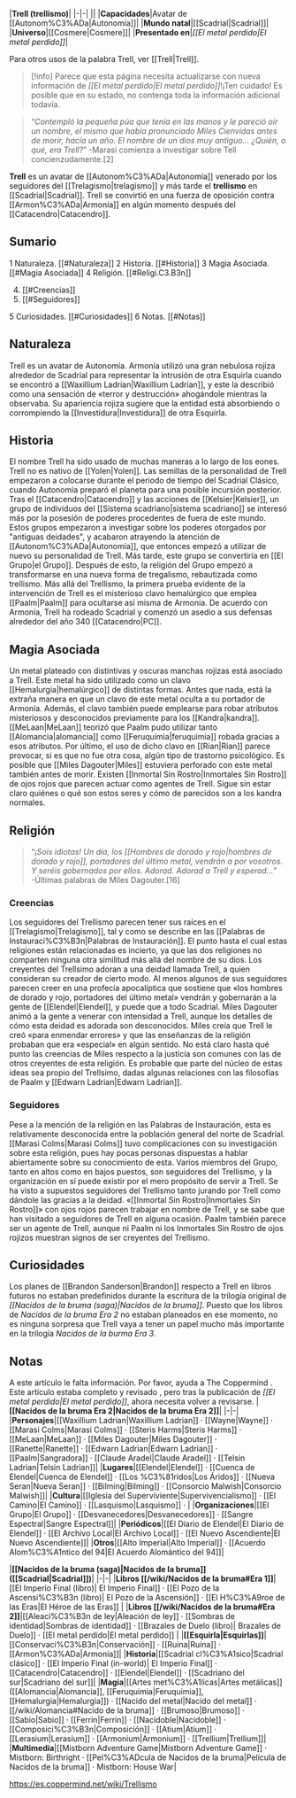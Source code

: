

|**Trell (trellismo)**|
|-|-|
||
|**Capacidades**|Avatar de [[Autonom%C3%ADa\|Autonomía]]|
|**Mundo natal**|[[Scadrial\|Scadrial]]|
|**Universo**|[[Cosmere\|Cosmere]]|
|**Presentado en**|*[[El metal perdido\|El metal perdido]]*|

Para otros usos de la palabra Trell, ver [[Trell\|Trell]].
> [!info] Parece que esta página necesita actualizarse con nueva información de *[[El metal perdido\|El metal perdido]]*!¡Ten cuidado! Es posible que en su estado, no contenga toda la información adicional todavía.

>“*Contempló la pequeña púa que tenía en las manos y le pareció oír un nombre, el mismo que había pronunciado Miles *Cienvidas* antes de morir, hacía un año. El nombre de un dios muy antiguo... ¿Quién, o qué, era Trell?*”
\-Marasi comienza a investigar sobre Tell concienzudamente.[2]


**Trell** es un avatar de [[Autonom%C3%ADa\|Autonomía]] venerado por los seguidores del [[Trelagismo\|trelagismo]] y más tarde el **trellismo** en [[Scadrial\|Scadrial]]. Trell se convirtió en una fuerza de oposición contra [[Armon%C3%ADa\|Armonía]] en algún momento después del [[Catacendro\|Catacendro]].

## Sumario

1 Naturaleza. [[#Naturaleza]] 
2 Historia. [[#Historia]] 
3 Magia Asociada. [[#Magia Asociada]] 
4 Religión. [[#Religi.C3.B3n]] 

4. [[#Creencias]] 
4. [[#Seguidores]] 


5 Curiosidades. [[#Curiosidades]] 
6 Notas. [[#Notas]] 


## Naturaleza
Trell es un avatar de Autonomía. Armonía utilizó una gran nebulosa rojiza alrededor de Scadrial para representar la intrusión de otra Esquirla cuando se encontró a [[Waxillium Ladrian\|Waxillium Ladrian]], y este la describió como una sensación de «terror y destrucción» ahogándole mientras la observaba. Su apariencia rojiza sugiere que la entidad está absorbiendo o corrompiendo la [[Investidura\|Investidura]] de otra Esquirla.

## Historia
El nombre Trell ha sido usado de muchas maneras a lo largo de los eones. Trell no es nativo de [[Yolen\|Yolen]].
Las semillas de la personalidad de Trell empezaron a colocarse durante el periodo de tiempo del Scadrial Clásico, cuando Autonomía preparó el planeta para una posible incursión posterior. Tras el [[Catacendro\|Catacendro]] y las acciones de [[Kelsier\|Kelsier]], un grupo de individuos del [[Sistema scadriano\|sistema scadriano]] se interesó más por la posesión de poderes procedentes de fuera de este mundo. Estos grupos empezaron a investigar sobre los poderes otorgados por "antiguas deidades", y acabaron atrayendo la atención de [[Autonom%C3%ADa\|Autonomía]], que entonces empezó a utilizar de nuevo su personalidad de Trell. Más tarde, este grupo se convertiría en [[El Grupo\|el Grupo]].
Después de esto, la religión del Grupo empezó a transformarse en una nueva forma de tregalismo, rebautizada como trellismo. Más allá del Trellismo, la primera prueba evidente de la intervención de Trell es el misterioso clavo hemalúrgico que emplea [[Paalm\|Paalm]] para ocultarse así misma de Armonía. De acuerdo con Armonía, Trell ha rodeado Scadrial y comenzó un asedio a sus defensas alrededor del año 340 [[Catacendro\|PC]].

## Magia Asociada
Un metal plateado con distintivas y oscuras manchas rojizas está asociado a Trell. Este metal ha sido utilizado como un clavo [[Hemalurgia\|hemalúrgico]] de distintas formas. Antes que nada, está la extraña manera en que un clavo de este metal oculta a su portador de Armonía. Además, el clavo también puede emplearse para robar atributos misteriosos y desconocidos previamente para los [[Kandra\|kandra]]. [[MeLaan\|MeLaan]] teorizó que Paalm pudo utilizar tanto [[Alomancia\|alomancia]] como [[Feruquimia\|feruquimia]] robada gracias a esos atributos. Por último, el uso de dicho clavo en [[Rian\|Rian]] parece provocar, si es que no fue otra cosa, algún tipo de trastorno psicológico. Es posible que [[Miles Dagouter\|Miles]] estuviera perforado con este metal también antes de morir.
Existen [[Inmortal Sin Rostro\|Inmortales Sin Rostro]] de ojos rojos que parecen actuar como agentes de Trell. Sigue sin estar claro quiénes o qué son estos seres y cómo de parecidos son a los kandra normales.

## Religión
>“*¡Sois idiotas! Un día, los [[Hombres de dorado y rojo\|hombres de dorado y rojo]], portadores del último metal, vendrán a por vosotros. Y seréis gobernados por ellos. Adorad. Adorad a Trell y esperad...*”
\-Últimas palabras de Miles Dagouter.[16]


### Creencias
Los seguidores del Trellismo parecen tener sus raíces en el [[Trelagismo\|Trelagismo]], tal y como se describe en las [[Palabras de Instauraci%C3%B3n\|Palabras de Instauración]]. El punto hasta el cual estas religiones están relacionadas es incierto, ya que las dos religiones no comparten ninguna otra similitud más allá del nombre de su dios. Los creyentes del Trellsimo adoran a una deidad llamada Trell, a quien consideran su creador de cierto modo. Al menos algunos de sus seguidores parecen creer en una profecía apocalíptica que sostiene que «los hombres de dorado y rojo, portadores del último metal» vendrán y gobernarán a la gente de [[Elendel\|Elendel]], y puede que a todo Scadrial.
Miles Dagouter animó a la gente a venerar con intensidad a Trell, aunque los detalles de cómo esta deidad es adorada son desconocidos. Miles creía que Trell le creó «para enmendar errores» y que las enseñanzas de la religión probaban que era «especial» en algún sentido. No está claro hasta qué punto las creencias de Miles respecto a la justicia son comunes con las de otros creyentes de esta religión. Es probable que parte del núcleo de estas ideas sea propio del Trellsimo, dadas algunas relaciones con las filosofías de Paalm y [[Edwarn Ladrian\|Edwarn Ladrian]].

### Seguidores
Pese a la mención de la religión en las Palabras de Instauración, esta es relativamente desconocida entre la población general del norte de Scadrial. [[Marasi Colms\|Marasi Colms]] tuvo complicaciones con su investigación sobre esta religión, pues hay pocas personas dispuestas a hablar abiertamente sobre su conocimiento de esta. Varios miembros del Grupo, tanto en altos como en bajos puestos, son seguidores del Trellismo, y la organización en sí puede existir por el mero propósito de servir a Trell. Se ha visto a supuestos seguidores del Trellismo tanto jurando por Trell como dándole las gracias a la deidad.
«[[Inmortal Sin Rostro\|Inmortales Sin Rostro]]» con ojos rojos parecen trabajar en nombre de Trell, y se sabe que han visitado a seguidores de Trell en alguna ocasión. Paalm también parece ser un agente de Trell, aunque ni Paalm ni los Inmortales Sin Rostro de ojos rojizos muestran signos de ser creyentes del Trellismo.

## Curiosidades
Los planes de [[Brandon Sanderson\|Brandon]] respecto a Trell en libros futuros no estaban predefinidos durante la escritura de la trilogía original de *[[Nacidos de la bruma (saga)\|Nacidos de la bruma]]*. Puesto que los libros de *Nacidos de la bruma Era 2* no estaban planeados en ese momento, no es ninguna sorpresa que Trell vaya a tener un papel mucho más importante en la trilogía *Nacidos de la burma Era 3*.

## Notas

A este artículo le falta información. Por favor, ayuda a The Coppermind .
Este artículo estaba completo y revisado , pero tras la publicación de *[[El metal perdido\|El metal perdido]]*, ahora necesita volver a revisarse.
|**[[Nacidos de la bruma Era 2\|Nacidos de la bruma Era 2]]**|
|-|-|
|**Personajes**|[[Waxillium Ladrian\|Waxillium Ladrian]] · [[Wayne\|Wayne]] · [[Marasi Colms\|Marasi Colms]] · [[Steris Harms\|Steris Harms]] · [[MeLaan\|MeLaan]] · [[Miles Dagouter\|Miles Dagouter]] · [[Ranette\|Ranette]] · [[Edwarn Ladrian\|Edwarn Ladrian]] · [[Paalm\|Sangradora]] · [[Claude Aradel\|Claude Aradel]] · [[Telsin Ladrian\|Telsin Ladrian]]|
|**Lugares**|[[Elendel\|Elendel]] · [[Cuenca de Elendel\|Cuenca de Elendel]] · [[Los %C3%81ridos\|Los Áridos]] · [[Nueva Seran\|Nueva Seran]] · [[Bilming\|Bilming]] · [[Consorcio Malwish\|Consorcio Malwish]]|
|**Cultura**|[[Iglesia del Superviviente\|Supervivencialismo]] · [[El Camino\|El Camino]] · [[Lasquismo\|Lasquismo]] · |
|**Organizaciones**|[[El Grupo\|El Grupo]] · [[Desvanecedores\|Desvanecedores]] · [[Sangre Espectral\|Sangre Espectral]]|
|**Periódicos**|[[El Diario de Elendel\|El Diario de Elendel]] · [[El Archivo Local\|El Archivo Local]] · [[El Nuevo Ascendiente\|El Nuevo Ascendiente]]|
|**Otros**|[[Alto Imperial\|Alto Imperial]] · [[Acuerdo Alom%C3%A1ntico del 94\|El Acuerdo Alomántico del 94]]|

|**[[Nacidos de la bruma (saga)\|Nacidos de la bruma]] ([[Scadrial\|Scadrial]])**|
|-|-|
|**Libros [[/wiki/Nacidos de la bruma#Era 1]]**|[[El Imperio Final (libro)\| El Imperio Final]] · [[El Pozo de la Ascensi%C3%B3n (libro)\| El Pozo de la Ascensión]] · [[El H%C3%A9roe de las Eras\|El Héroe de las Eras]] |
|**Libros [[/wiki/Nacidos de la bruma#Era 2]]**|[[Aleaci%C3%B3n de ley\|Aleación de ley]] · [[Sombras de identidad\|Sombras de identidad]] · [[Brazales de Duelo (libro)\| Brazales de Duelo]] · [[El metal perdido\|El metal perdido]]  |
|**[[Esquirla\|Esquirlas]]**|[[Conservaci%C3%B3n\|Conservación]] · [[Ruina\|Ruina]] · [[Armon%C3%ADa\|Armonía]]|
|**Historia**|[[Scadrial cl%C3%A1sico\|Scadrial clásico]] · [[El Imperio Final (in-world)\| El Imperio Final]] · [[Catacendro\|Catacendro]] · [[Elendel\|Elendel]] · [[Scadriano del sur\|Scadriano del sur]]|
|**Magia**|[[Artes met%C3%A1licas\|Artes metálicas]] ([[Alomancia\|Alomancia]], [[Feruquimia\|Feruquimia]], [[Hemalurgia\|Hemalurgia]]) · [[Nacido del metal\|Nacido del metal]] · [[/wiki/Alomancia#Nacido de la bruma]] · [[Brumoso\|Brumoso]] · [[Sabio\|Sabio]] · [[Ferrin\|Ferrin]] · [[Nacidoble\|Nacidoble]] · [[Composici%C3%B3n\|Composición]] · [[Atium\|Atium]] · [[Lerasium\|Lerasium]] · [[Armonium\|Armonium]] · [[Trellium\|Trellium]]|
|**Multimedia**|[[Mistborn Adventure Game\|Mistborn Adventure Game‎‎]] · Mistborn: Birthright · [[Pel%C3%ADcula de Nacidos de la bruma\|Película de Nacidos de la bruma]] · Mistborn: House War|



https://es.coppermind.net/wiki/Trellismo